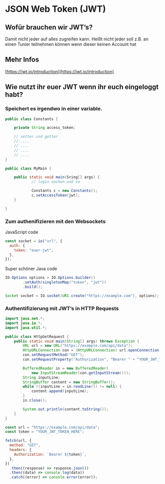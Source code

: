 # JSON Web Token (JWT)

## Wofür brauchen wir JWT’s?

Damit nicht jeder auf alles zugreifen kann. Heißt nicht jeder soll z.B. an einen Tunier teilnehmen können wenn dieser keinen Account hat

## Mehr Infos

[https://jwt.io/introduction](https://jwt.io/introduction)

## Wie nutzt ihr euer JWT wenn ihr euch eingeloggt habt?

### Speichert es irgendwo in einer variable.

```java
public class Constants {

	private String access_token;

	// setter und getter
	// ....
	// ....
	// ....
	// ....
}

public class MyMain {

	public static void main(Sring[] args) {
			// login sachen und so

			Constants c = new Constants();
			c.setAccessToken(jwt);
	}

}
```

### Zum authenifizieren mit den Websockets

JavaScript code

```js
const socket = io("url", {
  auth: {
    token: "euer-jwt",
  },
});
```

Super schöner Java code

```java
IO.Options options = IO.Options.builder()
        .setAuth(singletonMap("token", "jwt"))
        .build();

Socket socket = IO.socket(URI.create("https://example.com"), options);
```

### Authentifizierung mit JWT’s in HTTP Requests

```java
import java.net.*;
import java.io.*;
import java.util.*;

public class HttpGetRequest {
    public static void main(String[] args) throws Exception {
        URL url = new URL("https://example.com/api/data");
        HttpURLConnection con = (HttpURLConnection) url.openConnection();
        con.setRequestMethod("GET");
        con.setRequestProperty("Authorization", "Bearer " + "YOUR_JWT_TOKEN_HERE");

        BufferedReader in = new BufferedReader(
            new InputStreamReader(con.getInputStream()));
        String inputLine;
        StringBuffer content = new StringBuffer();
        while ((inputLine = in.readLine()) != null) {
            content.append(inputLine);
        }
        in.close();

        System.out.println(content.toString());
    }
}
```

```js
const url = "https://example.com/api/data";
const token = "YOUR_JWT_TOKEN_HERE";

fetch(url, {
  method: "GET",
  headers: {
    Authorization: `Bearer ${token}`,
  },
})
  .then((response) => response.json())
  .then((data) => console.log(data))
  .catch((error) => console.error(error));
```

